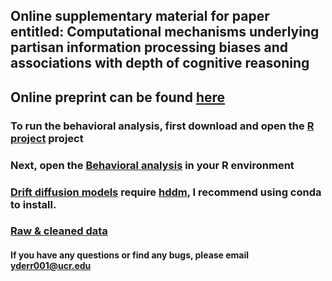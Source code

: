 ## Online supplementary material for paper entitled: Computational mechanisms underlying partisan information processing biases and associations with depth of cognitive reasoning

## Online preprint can be found [here](https://psyarxiv.com/g6wq9/) 

### To run the behavioral analysis, first download and open the [R project](https://github.com/yrianderreumaux/Computational-mechanisms-underlying-partisan-information-processing/blob/main/main.Rproj) project

### Next, open the [Behavioral analysis](https://github.com/yrianderreumaux/Computational-mechanisms-underlying-partisan-information-processing/tree/main/Data_and_analyses/scripts/behavior_inferential_R) in your R environment

### [Drift diffusion models](https://github.com/yrianderreumaux/Computational-mechanisms-underlying-partisan-information-processing/tree/main/Data_and_analyses/scripts/DDM_python) require [hddm](https://github.com/hddm-devs/hddm), I recommend using conda to install.  

### [Raw & cleaned data](https://github.com/yrianderreumaux/Computational-mechanisms-underlying-partisan-information-processing/tree/main/Data_and_analyses/data)

#### If you have any questions or find any bugs, please email yderr001@ucr.edu 
